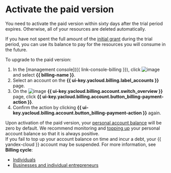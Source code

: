 # Activate the paid version

You need to activate the paid version within sixty days after the trial period expires. Otherwise, all of your resources are deleted automatically.

If you have not spent the full amount of the [initial grant](../concepts/bonus-account.md) during the trial period, you can use its balance to pay for the resources you will consume in the future.

To upgrade to the paid version:
1. In the [management console]({{ link-console-billing }}), click ![image](../../_assets/console-icons/dots-9.svg) and select **{{ billing-name }}**.
1. Select an account on the **{{ ui-key.yacloud.billing.label_accounts }}** page.
1. On the ![image](../../_assets/console-icons/flag.svg) **{{ ui-key.yacloud.billing.account.switch_overview }}** page, click **{{ ui-key.yacloud.billing.account.button_billing-payment-action }}**.
1. Confirm the action by clicking **{{ ui-key.yacloud.billing.account.button_billing-payment-action }}** again.


Upon activation of the paid version, your [personal account balance](../concepts/personal-account.md#balance) will be zero by default. We recommend monitoring and [topping up](../operations/pay-the-bill.md) your personal account balance so that it is always positive.
<br/>If you fail to top up your account balance on time and incur a debt, your {{ yandex-cloud }} account may be suspended. For more information, see **Billing cycle**:
* [Individuals](../payment/billing-cycle-individual.md)
* [Businesses and individual entrepreneurs](../payment/billing-cycle-business.md)
